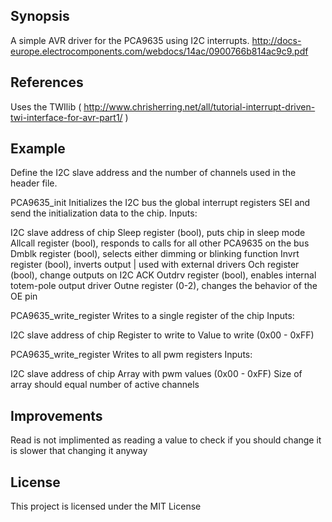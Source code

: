 ## Synopsis

A simple AVR driver for the PCA9635 using I2C interrupts.
http://docs-europe.electrocomponents.com/webdocs/14ac/0900766b814ac9c9.pdf

## References

Uses the TWIlib ( http://www.chrisherring.net/all/tutorial-interrupt-driven-twi-interface-for-avr-part1/ )

## Example

Define the I2C slave address and the number of channels used in the header file.

PCA9635_init 
Initializes the I2C bus the global interrupt registers SEI and send the initialization data to the chip.
Inputs:

I2C slave address of chip
Sleep register (bool), puts chip in sleep mode 
Allcall register (bool), responds to calls for all other PCA9635 on the bus
Dmblk register (bool), selects either dimming or blinking function
Invrt register (bool), inverts output | used with external drivers
Och register (bool), change outputs on I2C ACK
Outdrv register (bool), enables internal totem-pole output driver
Outne register (0-2), changes the behavior of the OE pin

PCA9635_write_register
Writes to a single register of the chip
Inputs:

I2C slave address of chip
Register to write to
Value to write (0x00 - 0xFF)

PCA9635_write_register
Writes to all pwm registers
Inputs:

I2C slave address of chip
Array with pwm values (0x00 - 0xFF) Size of array should equal number of active channels

## Improvements

Read is not implimented as reading a value to check if you should change it is slower that changing it anyway

## License

This project is licensed under the MIT License